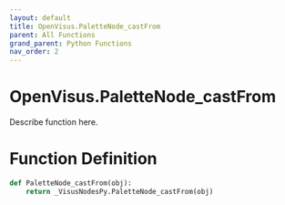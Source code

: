 ```yaml
---
layout: default
title: OpenVisus.PaletteNode_castFrom
parent: All Functions
grand_parent: Python Functions
nav_order: 2
---
```


# OpenVisus.PaletteNode_castFrom

Describe function here.

# Function Definition

```python
def PaletteNode_castFrom(obj):
    return _VisusNodesPy.PaletteNode_castFrom(obj)
```